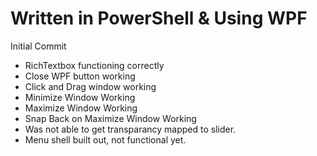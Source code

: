 # Written in PowerShell & Using WPF<br>

Initial Commit 
- RichTextbox functioning correctly
- Close WPF button working
- Click and Drag window working
- Minimize Window Working
- Maximize Window Working
- Snap Back on Maximize Window Working
- Was not able to get transparancy mapped to slider.
- Menu shell built out, not functional yet.




